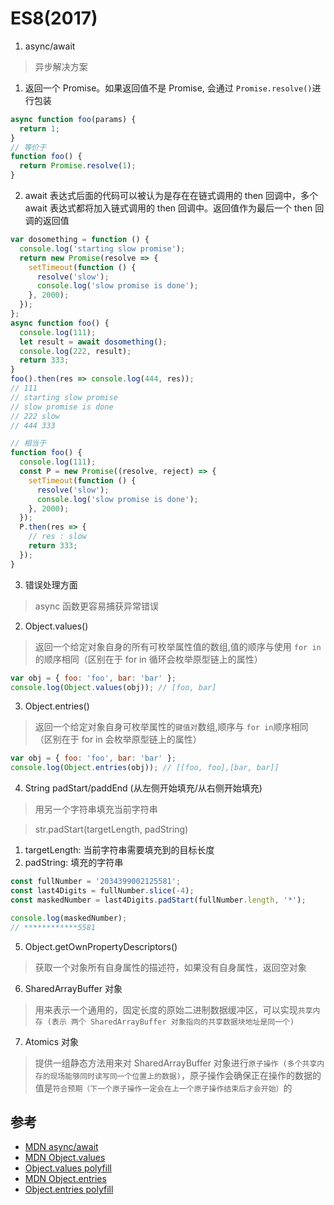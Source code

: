 # ES8(2017)

1. async/await

> 异步解决方案

1.  返回一个 Promise。如果返回值不是 Promise, 会通过 `Promise.resolve()`进行包装

```js
async function foo(params) {
  return 1;
}
// 等价于
function foo() {
  return Promise.resolve(1);
}
```

2.  await 表达式后面的代码可以被认为是存在在链式调用的 then 回调中，多个 await 表达式都将加入链式调用的 then 回调中。返回值作为最后一个 then 回调的返回值

```js
var dosomething = function () {
  console.log('starting slow promise');
  return new Promise(resolve => {
    setTimeout(function () {
      resolve('slow');
      console.log('slow promise is done');
    }, 2000);
  });
};
async function foo() {
  console.log(111);
  let result = await dosomething();
  console.log(222, result);
  return 333;
}
foo().then(res => console.log(444, res));
// 111
// starting slow promise
// slow promise is done
// 222 slow
// 444 333

// 相当于
function foo() {
  console.log(111);
  const P = new Promise((resolve, reject) => {
    setTimeout(function () {
      resolve('slow');
      console.log('slow promise is done');
    }, 2000);
  });
  P.then(res => {
    // res : slow
    return 333;
  });
}
```

3.  错误处理方面

> async 函数更容易捕获异常错误

2. Object.values()

> 返回一个给定对象自身的所有可枚举属性值的数组,值的顺序与使用 `for in` 的顺序相同（区别在于 for in 循环会枚举原型链上的属性）

```js
var obj = { foo: 'foo', bar: 'bar' };
console.log(Object.values(obj)); // [foo, bar]
```

3. Object.entries()

> 返回一个给定对象自身可枚举属性的`键值对`数组,顺序与 `for in`顺序相同（区别在于 for in 会枚举原型链上的属性）

```js
var obj = { foo: 'foo', bar: 'bar' };
console.log(Object.entries(obj)); // [[foo, foo],[bar, bar]]
```

4. String padStart/paddEnd (从左侧开始填充/从右侧开始填充)

> 用另一个字符串填充当前字符串

> str.padStart(targetLength, padString)

1.  targetLength: 当前字符串需要填充到的目标长度
2.  padString: 填充的字符串

```js
const fullNumber = '2034399002125581';
const last4Digits = fullNumber.slice(-4);
const maskedNumber = last4Digits.padStart(fullNumber.length, '*');

console.log(maskedNumber);
// ************5581
```

5. Object.getOwnPropertyDescriptors()

> 获取一个对象所有自身属性的描述符，如果没有自身属性，返回空对象

6. SharedArrayBuffer 对象

> 用来表示一个通用的，固定长度的原始二进制数据缓冲区，可以实现`共享内存 (表示 两个 SharedArrayBuffer 对象指向的共享数据块地址是同一个)`

7. Atomics 对象

> 提供一组静态方法用来对 SharedArrayBuffer 对象进行`原子操作 (多个共享内存的现场能够同时读写同一个位置上的数据)`，原子操作会确保正在操作的数据的值是`符合预期（下一个原子操作一定会在上一个原子操作结束后才会开始）`的

## 参考

- [MDN async/await](https://developer.mozilla.org/zh-CN/docs/Web/JavaScript/Reference/Statements/async_function#try_it)
- [MDN Object.values](https://developer.mozilla.org/zh-CN/docs/Web/JavaScript/Reference/Global_Objects/Object/values)
- [Object.values polyfill](https://github.com/es-shims/Object.values)
- [MDN Object.entries](https://developer.mozilla.org/zh-CN/docs/Web/JavaScript/Reference/Global_Objects/Object/entries)
- [Object.entries polyfill](https://github.com/es-shims/Object.entries)
